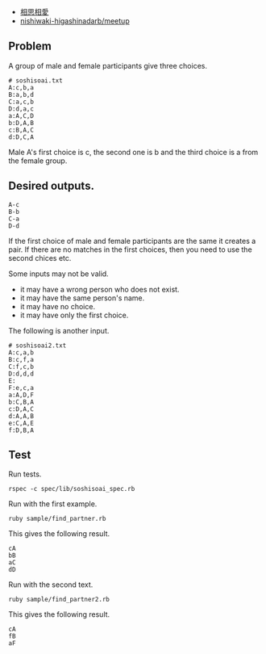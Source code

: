 - [相思相愛](https://www.evernote.com/shard/s302/sh/81bf8429-c95e-43fb-aa75-b1e9aab4d162/aebadd79d04aed237beae278b58893c1)
- [nishiwaki-higashinadarb/meetup](https://github.com/nishiwaki-higashinadarb/meetup/wiki/Programming-Dojo-2014.4.5)

## Problem

A group of male and female participants give three choices.

    # soshisoai.txt
    A:c,b,a
    B:a,b,d
    C:a,c,b
    D:d,a,c
    a:A,C,D
    b:D,A,B
    c:B,A,C
    d:D,C,A

Male A's first choice is c, the second one is b and the third choice is a from the female group.

## Desired outputs.

    A-c
    B-b
    C-a
    D-d

If the first choice of male and female participants are the same it creates a pair. If there are no matches in the first choices, then you need to use the second chices etc.

Some inputs may not be valid.

- it may have a wrong person who does not exist.
- it may have the same person's name.
- it may have no choice.
- it may have only the first choice.

The following is another input.


    # soshisoai2.txt
    A:c,a,b
    B:c,f,a
    C:f,c,b
    D:d,d,d
    E:
    F:e,c,a
    a:A,D,F
    b:C,B,A
    c:D,A,C
    d:A,A,B
    e:C,A,E
    f:D,B,A


## Test

Run tests.

    rspec -c spec/lib/soshisoai_spec.rb

Run with the first example.

    ruby sample/find_partner.rb

This gives the following result.

    cA
    bB
    aC
    dD

Run with the second text.

    ruby sample/find_partner2.rb

This gives the following result.

    cA
    fB
    aF



